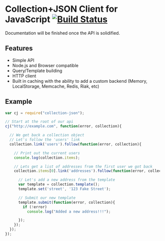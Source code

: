 Collection+JSON Client for JavaScript [![Build Status](https://secure.travis-ci.org/CamShaft/collection-json.js.png)](http://travis-ci.org/CamShaft/collection-json.js)
=====================================

Documentation will be finished once the API is solidified.

Features
--------

* Simple API
* Node.js and Browser compatible
* Query/Template building
* HTTP client
* Built in caching with the ability to add a custom backend (Memory, LocalStorage, Memcache, Redis, Riak, etc)


Example
-------

```js
var cj = require("collection-json");

// Start at the root of our api
cj("http://example.com", function(error, collection){

  // We get back a collection object
  // Let's follow the 'users' link
  collection.link('users').follow(function(error, collection){

    // Print out the current users
    console.log(collection.items);

    // Lets get a list of addresses from the first user we got back
    collection.items[0].link('addresses').follow(function(error, collection){

      // Let's add a new address from the template
      var template = collection.template();
      template.set('street', '123 Fake Street');

      // Submit our new template
      template.submit(function(error, collection){
        if (!error)
          console.log("Added a new address!!!");

      });
    });
  });
});
```
